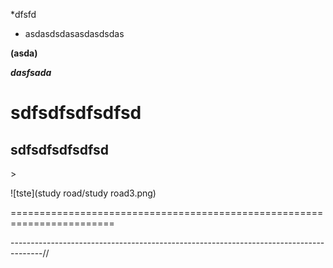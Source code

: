 *dfsfd



* asdasdsdasasdasdsdas

**(asda)**

***dasfsada***

# sdfsdfsdfsdfsd

## sdfsdfsdfsdfsd

<meta charset="utf-8">

<!DOCTYPE html>

<sdfsdfds>>

<sdfsdfds>

![tste](study road/study road3.png)

========================================================================

--------------------------------------------------------------------------------------//

